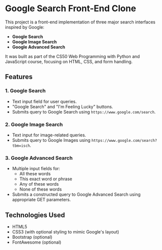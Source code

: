 # Google Search Front-End Clone

This project is a front-end implementation of three major search interfaces inspired by Google:
- **Google Search**
- **Google Image Search**
- **Google Advanced Search**

It was built as part of the CS50 Web Programming with Python and JavaScript course, focusing on HTML, CSS, and form handling.

## Features

### 1. Google Search
- Text input field for user queries.
- "Google Search" and "I'm Feeling Lucky" buttons.
- Submits query to Google Search using `https://www.google.com/search`.

### 2. Google Image Search
- Text input for image-related queries.
- Submits query to Google Images using `https://www.google.com/search?tbm=isch`.

### 3. Google Advanced Search
- Multiple input fields for:
  - All these words
  - This exact word or phrase
  - Any of these words
  - None of these words
- Submits a constructed query to Google Advanced Search using appropriate GET parameters.

## Technologies Used
- HTML5
- CSS3 (with optional styling to mimic Google's layout)
- Bootstrap (optional)
- FontAwesome (optional)

